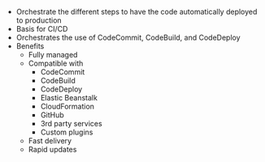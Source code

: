 - Orchestrate the different steps to have the code automatically deployed to production
- Basis for CI/CD
- Orchestrates the use of CodeCommit, CodeBuild, and CodeDeploy
- Benefits
	- Fully managed
	- Compatible with
		- CodeCommit
		- CodeBuild
		- CodeDeploy
		- Elastic Beanstalk
		- CloudFormation
		- GitHub
		- 3rd party services
		- Custom plugins
	- Fast delivery
	- Rapid updates